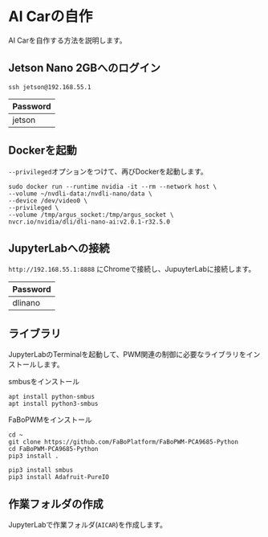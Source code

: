 # AI Carの自作

AI Carを自作する方法を説明します。

## Jetson Nano 2GBへのログイン

```
ssh jetson@192.168.55.1
```

|Password|
|:--|
|jetson|

## Dockerを起動

`--privileged`オプションをつけて、再びDockerを起動します。

```
sudo docker run --runtime nvidia -it --rm --network host \
--volume ~/nvdli-data:/nvdli-nano/data \
--device /dev/video0 \
--privileged \
--volume /tmp/argus_socket:/tmp/argus_socket \
nvcr.io/nvidia/dli/dli-nano-ai:v2.0.1-r32.5.0
```

## JupyterLabへの接続

`http://192.168.55.1:8888` にChromeで接続し、JupuyterLabに接続します。

|Password|
|:--|
|dlinano|

## ライブラリ

JupyterLabのTerminalを起動して、PWM関連の制御に必要なライブラリをインストールします。

smbusをインストール

```
apt install python-smbus
apt install python3-smbus
```

FaBoPWMをインストール

```
cd ~
git clone https://github.com/FaBoPlatform/FaBoPWM-PCA9685-Python
cd FaBoPWM-PCA9685-Python
pip3 install .
```

```
pip3 install smbus
pip3 install Adafruit-PureIO
```

## 作業フォルダの作成　

JupyterLabで作業フォルダ(`AICAR`)を作成します。



